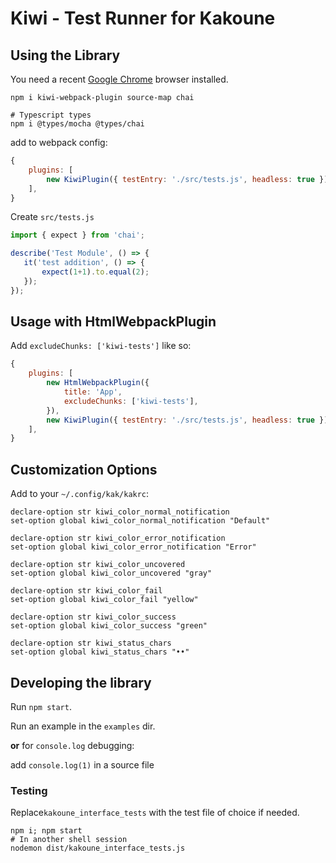 # Kiwi - Test Runner for Kakoune

## Using the Library

You need a recent [Google Chrome](https://www.google.com/chrome/) browser installed.

```
npm i kiwi-webpack-plugin source-map chai

# Typescript types
npm i @types/mocha @types/chai
```

add to webpack config:

```javascript
{
    plugins: [
        new KiwiPlugin({ testEntry: './src/tests.js', headless: true }),
    ],
}

```

Create `src/tests.js`

```javascript
import { expect } from 'chai';

describe('Test Module', () => {
   it('test addition', () => {
       expect(1+1).to.equal(2);
   });
});

```

## Usage with HtmlWebpackPlugin

Add `excludeChunks: ['kiwi-tests']` like so:

```js
{
    plugins: [
        new HtmlWebpackPlugin({
            title: 'App',
            excludeChunks: ['kiwi-tests'],
        }),
        new KiwiPlugin({ testEntry: './src/tests.js', headless: true }),
    ],
}

```

## Customization Options

Add to your `~/.config/kak/kakrc`:

```
declare-option str kiwi_color_normal_notification
set-option global kiwi_color_normal_notification "Default"

declare-option str kiwi_color_error_notification
set-option global kiwi_color_error_notification "Error"

declare-option str kiwi_color_uncovered
set-option global kiwi_color_uncovered "gray"

declare-option str kiwi_color_fail
set-option global kiwi_color_fail "yellow"

declare-option str kiwi_color_success
set-option global kiwi_color_success "green"

declare-option str kiwi_status_chars
set-option global kiwi_status_chars "••"
```

## Developing the library

Run `npm start`.

Run an example in the `examples` dir.

__or__ for `console.log` debugging: 

add `console.log(1)` in a source file

### Testing

Replace`kakoune_interface_tests` with the test file of choice if needed.

```
npm i; npm start
# In another shell session
nodemon dist/kakoune_interface_tests.js
```
